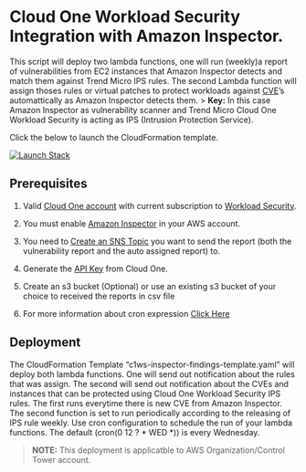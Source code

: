 # Cloud One Workload Security Integration with Amazon Inspector.

This script will deploy two lambda functions, one will run (weekly)a report of vulnerabilities from EC2 instances that Amazon Inspector detects and match them against Trend Micro IPS rules. The second Lambda function will assign thoses rules or virtual patches to protect workloads against [CVE](https://www.cve.org/About/Overview)’s automattically as Amazon Inspector detects them. 
    > **Key:** In this case Amazon Inspector as vulnerability scanner and Trend Micro Cloud One Workload Security is acting as IPS (Intrusion Protection Service).

Click the below to launch the CloudFormation template.

[![Launch Stack](https://cdn.rawgit.com/buildkite/cloudformation-launch-stack-button-svg/master/launch-stack.svg)](https://console.aws.amazon.com/cloudformation/home#/stacks/new?stackName=c1ws-inspector-findings-protectionV2&templateURL=https://cloudone-community.s3.us-east-1.amazonaws.com/latest/Workload-Security/Integration/aws-python-amazon-inspector-integration-v2/templates/c1ws-inspector-findings-template.yaml) 


## Prerequisites

1. Valid [Cloud One account](https://cloudone.trendmicro.com/trial) with current subscription to [Workload Security](https://aws.amazon.com/marketplace/pp/prodview-g232pyu6l55l4).

2. You must enable [Amazon Inspector](https://docs.aws.amazon.com/inspector/latest/user/getting_started_tutorial.html) in your AWS account.

3. You need to [Create an SNS Topic](https://docs.aws.amazon.com/sns/latest/dg/sns-configuring.html) you want to send the report (both the vulnerability report and the auto assigned report) to.

4. Generate the [API Key](https://cloudone.trendmicro.com/docs/identity-and-account-management/c1-api-key/) from Cloud One.

5. Create an s3 bucket (Optional) or use an existing s3 bucket of your choice to received the reports in csv file


6. For more information about cron expression [Click Here](https://www.designcise.com/web/tutorial/how-to-fix-parameter-scheduleexpression-is-not-valid-serverless-error)

 

 ## Deployment

The CloudFormation Template “c1ws-inspector-findings-template.yaml” will deploy both lambda functions. One will send out notification about the rules that was assign. The second will send out notification about the CVEs and instances that can be protected using Cloud One Workload Security IPS rules. The first runs everytime there is new CVE from Amazon Inspector.
The second function is set to run periodically according to the releasing of IPS rule weekly.
Use cron configuration to schedule the run of your lambda functions. The default (cron(0 12 ? * WED *)) is every Wednesday.

> **NOTE:** 
    This deployment is applicatble to AWS Organization/Control Tower account.
